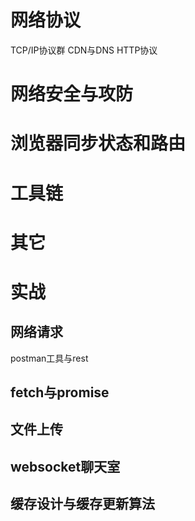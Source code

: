 # 网络协议
TCP/IP协议群
CDN与DNS
HTTP协议

# 网络安全与攻防

# 浏览器同步状态和路由

# 工具链

# 其它
# 实战
## 网络请求
postman工具与rest
## fetch与promise

## 文件上传

## websocket聊天室

## 缓存设计与缓存更新算法
